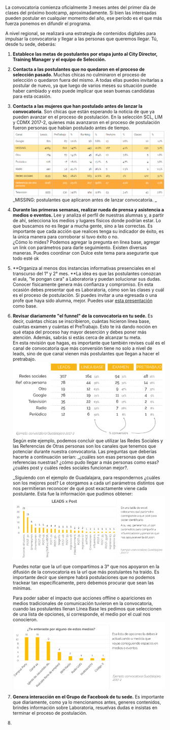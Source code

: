 La convocatoria comienza oficialmente 3 meses antes del primer día de clases del próximo bootcamp, aproximadamente. Si bien las interesadas pueden postular en cualquier momento del año, ese período es el que más fuerza ponemos en difundir el programa.

A nivel regional, se realizará una estrategia de contenidos digitales para impulsar la convocatoria y llegar a las personas que queremos llegar. Tú, desde tu sede, deberás:

1. **Establece las metas de postulantes por etapa junto al City Director, Training Manager y el equipo de Selección.** 

2. **Contacta a las postulantes que no quedaron en el proceso de selección pasado.** Muchas chicas no culminaron el proceso de selección o quedaron fuera del mismo. A todas ellas puedes invitarlas a postular de nuevo, ya que luego de varios meses su situación puede haber cambiado y esto puede implicar que sean buenas candidatas para esta ocasión.

3. **Contacta a las mujeres que han postulado antes de lanzar la convocatoria**. Son chicas que están esperando la noticia de que ya pueden avanzar en el proceso de postulación. En la selección SCL, LIM y CDMX 2017-2, quienes más avanzaron en el proceso de postulación fueron personas que habían postulado antes de tiempo.   
   ![](/assets/CANALES-.png)_MISSING: postulantes que aplicaron antes de lanzar convocatoria. _

4. **Durante las primeras semanas, realizar rueda de prensa y asistencia a medios o eventos.** Lee y analiza el perfil de nuestras alumnas y, a partir de ahí, selecciona los medios y lugares físicos donde podrían estar. Lo que buscamos no es llegar a mucha gente, sino a las correctas. Es importante que cada acción que realices tenga su indicador de éxito, es la única manera para corroborar si tuvo éxito o no.  
   ¿Cómo lo mides? Podemos agregar la pregunta en línea base, agregar un link con parámetros para darle seguimiento. Existen diversas maneras. Puedes coordinar con Dulce este tema para asegurarte que todo esté ok

5. **Organiza al menos dos instancias informativas presenciales en el transcurso del 1° y 2° mes. **La idea es que las postulantes conozcan el aula, "le pongan cara" a Laboratoria y puedan solucionar sus dudas. Conocer físicamente genera más confianza y compromiso. En esta ocasión debes presentar qué es Laboratoria, cómo son las clases y cuál es el proceso de postulación. Si puedes invitar a una egresada o una profe que haya sido alumna, mejor. Puedes usar [esta presentación ](https://docs.google.com/presentation/d/1B_jTWFnCC8n7jbGudlRj6PHc9dNIEuEVmBtxK9fwLLg/edit#slide=id.g1d9884b5b0_0_215)como base.

6. **Revisar diariamente "el funnel" de la convocatoria en tu sede.** Es decir, cuántas chicas se inscribieron, cuántas hicieron línea base, cuántas examen y cuántas el PreTrabajo. Esto te irá dando noción en qué etapa del proceso hay mayor deserción y debes poner más atención. Además, sabrás si estás cerca de alcanzar tu meta.  
   En esta revisión que hagas, es importante que también revises cuál es el canal de convocatoria que más conversión tiene no solo a nivel de leads, sino de que canal vienen más postulantes que llegan a hacer el pretrabajo.  
   ![](/assets/ejemplo-funnel-conversion-gdl.png)  
   Según este ejemplo, podemos concluir que utilizar las Redes Sociales y las Referencias de Otras personas son los canales que tenemos que potenciar durante nuestra convocatoria. Las preguntas que deberías hacerte a continuación serían: \_¿cuáles son esas personas que dan referencias nuestras? ¿cómo pudo llegar a más personas como esas? ¿cuáles post y cuáles redes sociales funcionan mejor?.

   \_Siguiendo con el ejemplo de Guadalajara, para respondernos ¿cuáles son los mejores post? Le otorgamos a cada url parámetros distintos que nos permitieran reconocer de qué post exactamente viene cada postulante. Esta fue la información que pudimos obtener:  
   ![](/assets/lead-por-post-gdld.png)

   Puedes notar que la url que compartimos a 3° que nos apoyaron en la difusión de la convocatoria es la url que más postulantes ha traído. Es importante decir que siempre habrá postulaciones que no podemos trackear tan específicamente, pero debemos procurar que sean las mínimas.

   Para poder saber el impacto que acciones offline o apariciones en medios tradicionales de comunicación tuvieron en la convocatoria, cuando las postulantes llenan Línea Base les pedimos que seleccionen de una lista de opciones, si corresponde, el medio por el cual nos conocieron.![](/assets/cuestionario-linea-base-GDL.png)

7. **Genera interacción en el Grupo de Facebook de tu sede.** Es importante que diariamente, como ya lo mencionamos antes, generes contenidos, brindes información sobre Laboratoria, resuelvas dudas e insistas en terminar el proceso de postulación.

8. 


